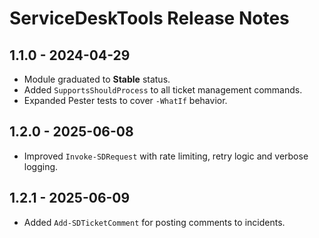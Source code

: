 # ServiceDeskTools Release Notes

## 1.1.0 - 2024-04-29
- Module graduated to **Stable** status.
- Added `SupportsShouldProcess` to all ticket management commands.
- Expanded Pester tests to cover `-WhatIf` behavior.

## 1.2.0 - 2025-06-08
- Improved `Invoke-SDRequest` with rate limiting, retry logic and verbose logging.

## 1.2.1 - 2025-06-09
- Added `Add-SDTicketComment` for posting comments to incidents.

